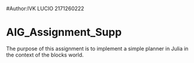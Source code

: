 #Author:IVK LUCIO 2171260222

# AIG_Assignment_Supp
The purpose of this assignment is to implement a simple planner in Julia in the context of the blocks world.
